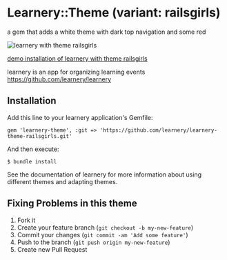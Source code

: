 # Learnery::Theme (variant: railsgirls)

a gem that adds a white theme with dark top navigation and some red

![learnery with theme railsgirls](http://learnery.github.io/images/screenshot-4.png) 


[demo installation of learnery with theme railsgirls](http://serene-badlands-9643.herokuapp.com/)

learnery is an app for organizing learning events
https://github.com/learnery/learnery

## Installation

Add this line to your learnery application's Gemfile:

    gem 'learnery-theme', :git => 'https://github.com/learnery/learnery-theme-railsgirls.git'

And then execute:

    $ bundle install

See the documentation of learnery for more information about
using different themes and adapting themes.


## Fixing Problems in this theme

1. Fork it
2. Create your feature branch (`git checkout -b my-new-feature`)
3. Commit your changes (`git commit -am 'Add some feature'`)
4. Push to the branch (`git push origin my-new-feature`)
5. Create new Pull Request

